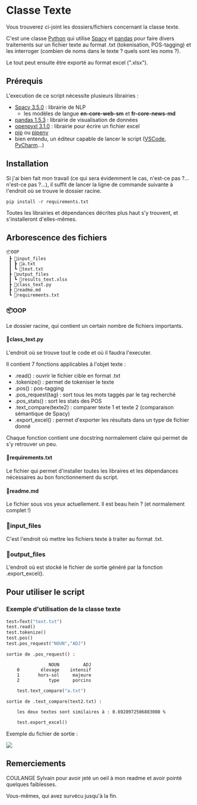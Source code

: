 # Classe Texte

Vous trouverez ci-joint les dossiers/fichiers concernant la classe texte. 

C'est une classe [Python](https://www.python.org/) qui utilise [Spacy](https://spacy.io/) et [pandas](https://pandas.pydata.org/) pour faire divers traitements sur un fichier texte au format .txt (tokenisation, POS-tagging) et les interroger (combien de noms dans le texte ? quels sont les noms ?).

Le tout peut ensuite être exporté au format excel (".xlsx").

## Prérequis

L'execution de ce script nécessite plusieurs librairies :
- [Spacy 3.5.0](https://spacy.io/) : librairie de NLP
    - les modèles de langue **en-core-web-sm** et **fr-core-news-md** 
- [pandas 1.5.3](https://pandas.pydata.org/) : librairie de visualisation de données
- [openpyxl 3.1.0](https://openpyxl.readthedocs.io/en/stable/) : librairie pour écrire un fichier excel
- [pip](https://pypi.org/project/pip/) ou [pipenv](https://pypi.org/project/pipenv/)
- bien entendu, un éditeur capable de lancer le script ([VSCode](https://code.visualstudio.com/), [PyCharm](https://www.jetbrains.com/pycharm/)...)

## Installation

Si j'ai bien fait mon travail (ce qui sera évidemment le cas, n'est-ce pas ?... n'est-ce pas ?...), il suffit de lancer la ligne de commande suivante à l'endroit où se trouve le dossier racine.

    pip install -r requirements.txt

Toutes les librairies et dépendances décrites plus haut s'y trouvent, et s'installeront d'elles-mêmes.

## Arborescence des fichiers
```
📦OOP
 ┣ 📂input_files
 ┃ ┣ 📜a.txt
 ┃ ┗ 📜text.txt
 ┣ 📂output_files
 ┃ ┗ 📜results_text.xlsx
 ┣ 📜class_text.py
 ┣ 📜readme.md
 ┗ 📜requirements.txt
 ```

### 📦OOP

Le dossier racine, qui contient un certain nombre de fichiers importants.

#### 📜class_text.py
L'endroit où se trouve tout le code et où il faudra l'executer.

Il contient 7 fonctions applicables à l'objet texte :

- .read() : ouvrir le fichier cible en format .txt
- .tokenize() : permet de tokeniser le texte
- .pos() : pos-tagging
- .pos_request(tag) : sort tous les mots taggés par le tag recherché
- .pos_stats() : sort les stats des POS
- .text_compare(texte2) : comparer texte 1 et texte 2 (comparaison sémantique de Spacy)
- .export_excel() : permet d'exporter les résultats dans un type de fichier donné

Chaque fonction contient une docstring normalement claire qui permet de s'y retrouver un peu.

#### 📜requirements.txt

Le fichier qui permet d'installer toutes les libraires et les dépendances nécessaires au bon fonctionnement du script.


#### 📜readme.md

Le fichier sous vos yeux actuellement. Il est beau hein ? (et normalement complet !)

### 📂input_files

C'est l'endroit où mettre les fichiers texte à traiter au format .txt.

### 📂output_files

L'endroit où est stocké le fichier de sortie généré par la fonction .export_excel().


## Pour utiliser le script

### Exemple d'utilisation de la classe texte

```python
test=Text("text.txt")
test.read()
test.tokenize()
test.pos()
test.pos_request("NOUN","ADJ")
```
    sortie de .pos_request() :

                    NOUN         ADJ
        0        élevage    intensif
        1       hors-sol     majeure
        2           type     porcins
```python
    test.text_compare("a.txt")
```
    sortie de .text_compare(text2.txt) :

        les deux textes sont similaires à : 0.6928972506883008 %
```python
    test.export_excel()
```

Exemple du fichier de sortie  :

![](https://i.imgur.com/Ck1ylZF.gif)

## Remerciements

COULANGE Sylvain pour avoir jeté un oeil à mon readme et avoir pointé quelques faiblesses.

Vous-mêmes, qui avez survécu jusqu'à la fin.
